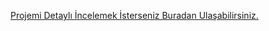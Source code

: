 [Projemi Detaylı İncelemek İsterseniz Buradan Ulaşabilirsiniz.](https://mehmetsakaoglu.github.io/Basic_User_SingUp/)
